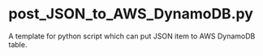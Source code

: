 # post_JSON_to_AWS_DynamoDB.py
A template for python script which can put JSON item to AWS DynamoDB table.
